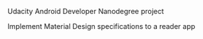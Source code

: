Udacity Android Developer Nanodegree project

Implement Material Design specifications to a reader app
